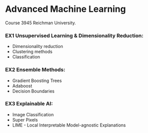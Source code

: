 # Advanced Machine Learning
Course 3945 Reichman University.

### EX1 Unsupervised Learning & Dimensionality Reduction:
* Dimensionality reduction
* Clustering methods
* Classification

### EX2 Ensemble Methods:
* Gradient Boosting Trees
* Adaboost
* Decision Boundaries

### EX3 Explainable AI:
* Image Classification
* Super Pixels
* LIME - Local Interpretable Model-agnostic Explanations
